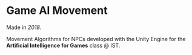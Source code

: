 # Game AI Movement
Made in *2018*.

Movement Algorithms for NPCs developed with the Unity Engine for the **Artificial Intelligence for Games** class @ IST.
